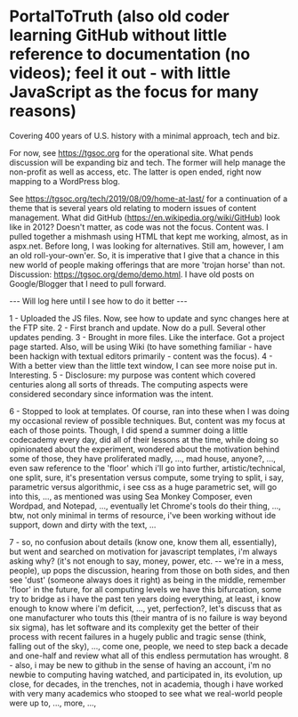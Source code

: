 # PortalToTruth (also old coder learning GitHub without little reference to documentation (no videos); feel it out - with little JavaScript as the focus for many reasons) 
Covering 400 years of U.S. history with a minimal approach, tech and biz.

For now, see https://tgsoc.org for the operational site. What pends discussion will be expanding biz and tech. The former will help manage the non-profit as well as access, etc. The latter is open ended, right now mapping to a WordPress blog. 

See https://tgsoc.org/tech/2019/08/09/home-at-last/ for a continuation of a theme that is several years old relating to modern issues of content management. What did GitHub (https://en.wikipedia.org/wiki/GitHub) look like in 2012? Doesn't matter, as code was not the focus. Content was. I pulled together a mishmash using HTML that kept me working, almost, as in aspx.net. Before long, I was looking for alternatives. Still am, however, I am an old roll-your-own'er. So, it is imperative that I give that a chance in this new world of people making offerings that are more 'trojan horse' than not. Discussion: https://tgsoc.org/demo/demo.html. I have old posts on Google/Blogger that I need to pull forward.  

--- Will log here until I see how to do it better ---

1 - Uploaded the JS files. 
Now, see how to update and sync changes here at the FTP site. 
2 - First branch and update. Now do a pull. Several other updates pending. 
3 - Brought in more files. Like the interface. Got a project page started. 
Also, will be using Wiki (to have something familiar - have been hackign with textual editors primarily - content was the focus). 
4 - With a better view than the little text window, I can see more noise put in. Interesting. 
5 - Disclosure: my purpose was content which covered centuries along all sorts of threads. The computing aspects were considered secondary since information was the intent.  

6 - Stopped to look at templates. Of course, ran into these when I was doing my occasional review of possible techniques. But, content was my focus at each of those points. Though, I did spend a summer doing a little codecademy every day, did all of their lessons at the time, while doing so opinionated about the experiment, wondered about the motivation behind some of those, they have proliferated madly, ..., mad house, anyone?, ..., even saw reference to the 'floor' which i'll go into further, artistic/technical, one split, sure, it's presentation versus compute, some trying to split, i say, parametric versus algorithmic, i see css as a huge parametric set, will go into this, ..., as mentioned was using Sea Monkey Composer, even Wordpad, and Notepad, ..., eventually let Chrome's tools do their thing, ..., btw, not only minimal in terms of resource, i've been working without ide support, down and dirty with the text, ...

7 - so, no confusion about details (know one, know them all, essentially), but went and searched on motivation for javascript templates, i'm always asking why? (it's not enough to say, money, power, etc. -- we're in a mess, people), up pops the discussion, hearing from those on both sides, and then see 'dust' (someone always does it right) as being in the middle, remember 'floor' in the future, for all computing levels we have this bifurcation, some try to bridge as i have the past ten years doing everything, at least, i know enough to know where i'm deficit, ..., yet, perfection?, let's discuss that as one manufacturer who touts this (their mantra of is no failure is way beyond six sigma), has let software and its complexity get the better of their process with recent failures in a hugely public and tragic sense (think, falling out of the sky), ..., come one, people, we need to step back a decade and one-half and review what all of this endless permutation has wrought. 
8 - also, i may be new to github in the sense of having an account, i'm no newbie to computing having watched, and participated in, its evolution, up close, for decades, in the trenches, not in academia, though i have worked with very many academics who stooped to see what we real-world people were up to, ..., more, ..., 
